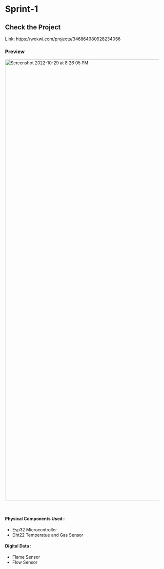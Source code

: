 # Sprint-1
## Check the Project 

Link: https://wokwi.com/projects/346864980928234066
&emsp;
### Preview

<img width="1438" alt="Screenshot 2022-10-29 at 8 26 05 PM" src="https://user-images.githubusercontent.com/61773724/198838947-0bceab18-2c9f-468e-8b92-ca3d7361f967.png">

&emsp;
#### Physical Components Used :
- Esp32 Microcontroller
- Dht22 Temperatue and Gas Sensor 
#### Digital Data :
- Flame Sensor
- Flow Sensor 


